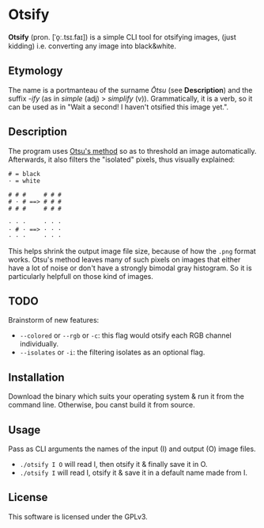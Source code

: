 # Otsify
**Otsify** (pron. \[ˈo̞ː.tsɪ.faɪ\]) is a simple CLI tool for otsifying images,
(just kidding) i.e. converting any image into black&white.

## Etymology
The name is a portmanteau of the surname *Ōtsu* (see **Description**) and the
suffix *-ify* (as in *simple* (adj) > *simplify* (v)).
Grammatically, it is a verb, so it can be used as in "Wait a second! I haven't
otsified this image yet.".

## Description
The program uses [Otsu's method](https://en.wikipedia.org/wiki/Otsu%27s_method)
so as to threshold an image automatically.
Afterwards, it also filters the "isolated" pixels, thus visually explained:

```
# = black
· = white

# # #     # # #
# · # ==> # # #
# # #     # # #

· · ·     · · ·
· # · ==> · · ·
· · ·     · · ·
```

This helps shrink the output image file size, because of how the `.png` format
works. Otsu's method leaves many of such pixels on images that either have a lot
of noise or don't have a strongly bimodal gray histogram. So it is particularly
helpfull on those kind of images.

## TODO
Brainstorm of new features:
* `--colored` or `--rgb` or `-c`: this flag would otsify each RGB channel individually.
* `--isolates` or `-i`: the filtering isolates as an optional flag.

## Installation
Download the binary which suits your operating system & run it from the command
line. Otherwise, þou canst build it from source.

## Usage
Pass as CLI arguments the names of the input (I) and output (O) image files.
* `./otsify I O` will read I, then otsify it & finally save it in O.
* `./otsify I` will read I, otsify it & save it in a default name made from I.

## License
This software is licensed under the GPLv3.


